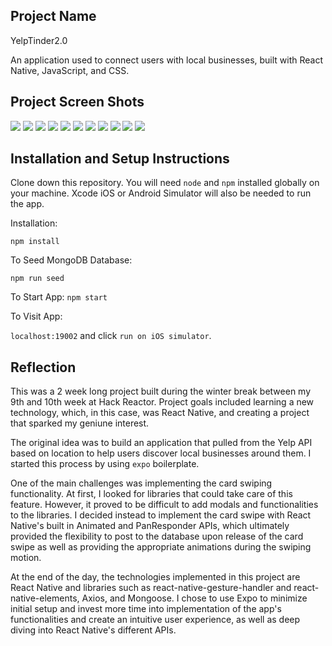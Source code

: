 ## Project Name

YelpTinder2.0

An application used to connect users with local businesses, built with React Native, JavaScript, and CSS.


## Project Screen Shots

<img src="./appImages/appImage1.png">
<img src="./appImages/appImage2.png">
<img src="./appImages/appImage3.png">
<img src="./appImages/appImage4.png">
<img src="./appImages/appImage5.png">
<img src="./appImages/appImage6.png">
<img src="./appImages/appImage7.png">
<img src="./appImages/appImage8.png">
<img src="./appImages/appImage9.png">
<img src="./appImages/appImage10.png">
<img src="./appImages/appImage11.png">

## Installation and Setup Instructions

Clone down this repository. You will need `node` and `npm` installed globally on your machine. Xcode iOS or Android Simulator will also be needed to run the app.

Installation:

`npm install`

To Seed MongoDB Database:

`npm run seed`

To Start App:
`npm start`


To Visit App:

`localhost:19002` and click `run on iOS simulator`.

## Reflection

This was a 2 week long project built during the winter break between my 9th and 10th week at Hack Reactor. Project goals included learning a new technology, which, in this case, was React Native, and creating a project that sparked my geniune interest.

The original idea was to build an application that pulled from the Yelp API based on location to help users discover local businesses around them. I started this process by using `expo` boilerplate.

One of the main challenges was implementing the card swiping functionality. At first, I looked for libraries that could take care of this feature. However, it proved to be difficult to add modals and functionalities to the libraries. I decided instead to implement the card swipe with React Native's built in Animated and PanResponder APIs, which ultimately provided the flexibility to post to the database upon release of the card swipe as well as providing the appropriate animations during the swiping motion.

At the end of the day, the technologies implemented in this project are React Native and libraries such as react-native-gesture-handler and react-native-elements, Axios, and Mongoose. I chose to use Expo to minimize initial setup and invest more time into implementation of the app's functionalities and create an intuitive user experience, as well as deep diving into React Native's different APIs.
